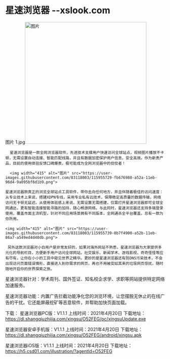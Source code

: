 # 星速浏览器 --xslook.com

图片 1.jpg<img width="384" alt="图片" src="https://user-images.githubusercontent.com/83118003/115955722-eee31100-a52a-11eb-9cc0-f58dbe245bf0.png">

      星速浏览器是一款全网浏览器软件，先进技术支撑用户快速访问全球站点，视频图片播放不卡顿，无需设置自动连接、智能匹配线路，并且有数据加密保护用户信息，安全高效。作为新贵产品，目前的使用体验反馈口碑爆表，极可能成为全网浏览器中的佼佼者！ 
      
      <img width="415" alt="图片" src="https://user-images.githubusercontent.com/83118003/115955729-fb676980-a52a-11eb-96d4-9a095bf6d1b9.png">

    星速浏览器款真正的浏览全球站点工具软件，带你去向任何地方，并且伴随着极佳的访问速度：从专业技术上来说，搭建XDPN专线，采用专业私有云技术，保障稳定高质量的数据传输，网络访问无卡顿无延迟。从使用体验感上来说，无需设置无需搭建，仅需打开星速浏览器即可全球全网通达，更有智能连接智能寻路的加持，随心畅游网络。与此同时，星速浏览器还支持多端登录使用，覆盖市面主流机型，针对不同应用场景拥有不同版本，全网通杀全平台覆盖，总有一款为你所用。
    
    <img width="415" alt="图片" src="https://user-images.githubusercontent.com/83118003/115955739-0b7f4900-a52b-11eb-86a7-a549ed4d40db.png">

     另外这款浏览器对小白用户是非常友好的，如果对海外网站不熟悉，星速浏览器为大家提供多元化的导航栏目，方便新手用户访问全球网站，社交娱乐、新闻学术、游戏影视、奇奇怪怪等应有尽有，让你在小小的工具中窥见世界之精华。更妙的是星速浏览器还有防DNS污染技术，不会出现访问页面错误情形，直接进入到你需求的网页，再也不用被突如其来的垃圾网页惊扰，随时随地开启你的世界探索之旅。

星速浏览器针对：学术周刊、国外签证、知名校企求学、求职等网站提供特定网络加速服务。

星速浏览器功能：内置广告拦截功能净化您的浏览环境，让您摆脱无休止的在线广告的干扰。它还能屏蔽挖矿等恶意软件，并帮助加快页面加载。


下载：
星速浏览器PC版：V1.1.1  上线时间：2021年4月20日   下载地址：https://dl.shangqiuzhijia.com/xingsu/O52FEG/pc/xingsuUpdate.exe

星速浏览器安卓手机版：V1.1.1 上线时间：2021年4月20日 下载地址：https://dl.shangqiuzhijia.com/xingsu/O52FEG/android/xingsu.apk

星速浏览器iOS版：V1.1.1 上线时间：2021年4月20日 下载地址：https://h5.csd01.com/illustration/?agentId=O52FEG
